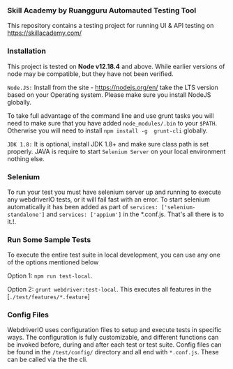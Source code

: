 
### Skill Academy by Ruangguru Automauted Testing Tool

This repository contains a testing project for running UI & API testing on https://skillacademy.com/

### Installation

This project is tested on **Node v12.18.4** and above. While earlier versions of node may be compatible, but they have not been verified.

`Node.JS:` Install  from the site - https://nodejs.org/en/  take the LTS version based on your Operating system. Please make sure you install NodeJS globally.

To take full advantage of the command line and use grunt tasks you will need to make sure that you have added `node_modules/.bin` to your `$PATH`.  Otherwise you will need to install `npm install -g  grunt-cli` globally.

`JDK 1.8:` It is optional, install JDK 1.8+ and make sure class path is set properly. JAVA is require to start `Selenium Server` on your local environment nothing else.

### Selenium

To run your test you must have selenium server up and running to execute any webdriverIO tests, or it will fail fast with an error. To start selenium automatically it has been added as part of `services: ['selenium-standalone']` and `services: ['appium']` in the *.conf.js.  That's all there is to it.!.

### Run Some Sample Tests

To execute the entire test suite in local development, you can use any one of the options mentioned below

Option 1: `npm run test-local`.

Option 2: `grunt webdriver:test-local`.  This executes all features in the [`./test/features/*.feature`]

### Config Files

WebdriverIO uses configuration files to setup and execute tests in specific ways.  The configuration is fully customizable, and different functions can be invoked before, during and after each test or test suite.  Config files can be found in the `/test/config/` directory and all end with `*.conf.js`.  These can be called via the the cli. 
